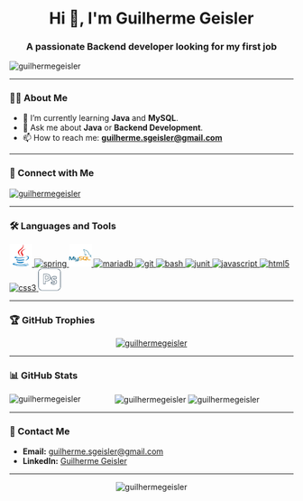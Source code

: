 <h1 align="center">Hi 👋, I'm Guilherme Geisler</h1>
<h3 align="center">A passionate Backend developer looking for my first job</h3>

<p align="left"> 
  <img src="https://komarev.com/ghpvc/?username=guilhermegeisler&label=Profile%20views&color=0e75b6&style=flat" alt="guilhermegeisler" /> 
</p>

---

### 👨‍💻 About Me

- 🌱 I’m currently learning **Java** and **MySQL**.
- 💬 Ask me about **Java** or **Backend Development**.
- 📫 How to reach me: **[guilherme.sgeisler@gmail.com](mailto:guilherme.sgeisler@gmail.com)**

---

### 🔗 Connect with Me

<p align="left">
  <a href="https://linkedin.com/in/guilhermegeisler" target="blank">
    <img align="center" src="https://raw.githubusercontent.com/rahuldkjain/github-profile-readme-generator/master/src/images/icons/Social/linked-in-alt.svg" alt="guilhermegeisler" height="30" width="40" />
  </a>
</p>

---

### 🛠️ Languages and Tools

<p align="left">
  <!-- Java -->
  <a href="https://www.java.com" target="_blank" rel="noreferrer">
    <img src="https://raw.githubusercontent.com/devicons/devicon/master/icons/java/java-original.svg" alt="java" width="40" height="40" />
  </a>
  <!-- Spring -->
  <a href="https://spring.io/" target="_blank" rel="noreferrer">
    <img src="https://www.vectorlogo.zone/logos/springio/springio-icon.svg" alt="spring" width="40" height="40" />
  </a>
  <!-- MySQL -->
  <a href="https://www.mysql.com/" target="_blank" rel="noreferrer">
    <img src="https://raw.githubusercontent.com/devicons/devicon/master/icons/mysql/mysql-original-wordmark.svg" alt="mysql" width="40" height="40" />
  </a>
  <!-- MariaDB -->
  <a href="https://mariadb.org/" target="_blank" rel="noreferrer">
    <img src="https://www.vectorlogo.zone/logos/mariadb/mariadb-icon.svg" alt="mariadb" width="40" height="40" />
  </a>
  <!-- Git -->
  <a href="https://git-scm.com/" target="_blank" rel="noreferrer">
    <img src="https://www.vectorlogo.zone/logos/git-scm/git-scm-icon.svg" alt="git" width="40" height="40" />
  </a>
  <!-- Bash -->
  <a href="https://www.gnu.org/software/bash/" target="_blank" rel="noreferrer">
    <img src="https://www.vectorlogo.zone/logos/gnu_bash/gnu_bash-icon.svg" alt="bash" width="40" height="40" />
  </a>
  <!-- JUnit -->
  <a href="https://junit.org/junit5/" target="_blank" rel="noreferrer">
    <img src="https://cdn.jsdelivr.net/gh/devicons/devicon@latest/icons/junit/junit-original-wordmark.svg" alt="junit" width="40" height="40" />
  </a>
  <!-- JavaScript -->
  <a href="https://developer.mozilla.org/en-US/docs/Web/JavaScript" target="_blank" rel="noreferrer">
    <img src="https://cdn.jsdelivr.net/gh/devicons/devicon@latest/icons/javascript/javascript-original.svg" alt="javascript" width="40" height="40" />
  </a>
  <!-- HTML5 -->
  <a href="https://developer.mozilla.org/en-US/docs/Web/HTML" target="_blank" rel="noreferrer">
    <img src="https://cdn.jsdelivr.net/gh/devicons/devicon@latest/icons/html5/html5-original.svg" alt="html5" width="40" height="40" />
  </a>
  <!-- CSS3 -->
  <a href="https://developer.mozilla.org/en-US/docs/Web/CSS" target="_blank" rel="noreferrer">
    <img src="https://cdn.jsdelivr.net/gh/devicons/devicon@latest/icons/css3/css3-original.svg" alt="css3" width="40" height="40" />
  </a>
  <!-- Photoshop -->
  <a href="https://www.photoshop.com/en" target="_blank" rel="noreferrer">
    <img src="https://raw.githubusercontent.com/devicons/devicon/master/icons/photoshop/photoshop-line.svg" alt="photoshop" width="40" height="40" />
  </a>
</p>

---

### 🏆 GitHub Trophies

<p align="center">
  <a href="https://github.com/ryo-ma/github-profile-trophy">
    <img src="https://github-profile-trophy.vercel.app/?username=guilhermegeisler&theme=onedark&column=4&row=3&margin-w=30&margin-h=20" alt="guilhermegeisler" />
  </a>
</p>

---

### 📊 GitHub Stats

<p align="center">
  <img align="left" src="https://github-readme-stats.vercel.app/api/top-langs?username=guilhermegeisler&show_icons=true&locale=en&layout=compact&theme=onedark" alt="guilhermegeisler" />
  <img align="center" src="https://github-readme-stats.vercel.app/api?username=guilhermegeisler&show_icons=true&locale=en&theme=onedark" alt="guilhermegeisler" />
  <img align="center" src="https://github-readme-streak-stats.herokuapp.com/?user=guilhermegeisler&theme=onedark" alt="guilhermegeisler" />
</p>

---

### 📧 Contact Me

- **Email:** [guilherme.sgeisler@gmail.com](mailto:guilherme.sgeisler@gmail.com)
- **LinkedIn:** [Guilherme Geisler](https://linkedin.com/in/guilhermegeisler)

---

<p align="center"> 
  <img src="https://komarev.com/ghpvc/?username=guilhermegeisler&label=Profile%20views&color=0e75b6&style=flat" alt="guilhermegeisler" /> 
</p>

